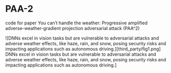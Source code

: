 # PAA-2
code for paper You can’t handle the weather: Progressive amplified adverse-weather-gradient projection adversarial attack (PAA^2)

![DNNs excel in vision tasks but are vulnerable to adversarial attacks and adverse weather effects, like haze, rain, and snow, posing security risks and impacting applications such as autonomous driving.][third_party/fig1.png]
DNNs excel in vision tasks but are vulnerable to adversarial attacks and adverse weather effects, like haze, rain, and snow, posing security risks and impacting applications such as autonomous driving.]